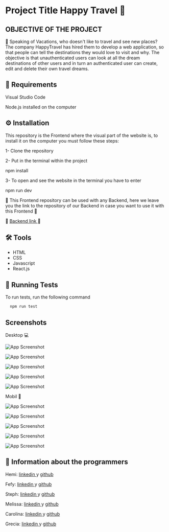 
# Project Title Happy Travel 🛫





## OBJECTIVE OF THE PROJECT
🚅 Speaking of Vacations, who doesn't like to travel and see new places? The company HappyTravel has hired them to develop a web application, so that people can tell the destinations they would love to visit and why. The objective is that unauthenticated users can look at all the dream destinations of other users and in turn an authenticated user can create, edit and delete their own travel dreams.


## 📌 Requirements

Visual Studio Code

Node.js installed on the computer
## ⚙️ Installation

This repository is the Frontend where the visual part of the website is, to install it on the computer you must follow these steps:

1- Clone the repository

2- Put in the terminal within the project

npm install

3- To open and see the website in the terminal you have to enter

npm run dev

🚨 This Frontend repository can be used with any Backend, here we leave you the link to the repository of our Backend in case you want to use it with this Frontend 🚨

🔗 [Backend link ](https://github.com/HappyTravel-project/HappyTravel-backend) 🔗


## 🛠️ Tools
- HTML
- CSS
- Javascript
- React.js

## 🧪 Running Tests

To run tests, run the following command

```bash
  npm run test
```


## Screenshots
Desktop 💻

![App Screenshot](https://via.placeholder.com/468x300?text=App+Screenshot+Here)

![App Screenshot](https://via.placeholder.com/468x300?text=App+Screenshot+Here)

![App Screenshot](https://via.placeholder.com/468x300?text=App+Screenshot+Here)

![App Screenshot](https://via.placeholder.com/468x300?text=App+Screenshot+Here)

![App Screenshot](https://via.placeholder.com/468x300?text=App+Screenshot+Here)

Mobil 📱

![App Screenshot](https://via.placeholder.com/468x300?text=App+Screenshot+Here)

![App Screenshot](https://via.placeholder.com/468x300?text=App+Screenshot+Here)

![App Screenshot](https://via.placeholder.com/468x300?text=App+Screenshot+Here)

![App Screenshot](https://via.placeholder.com/468x300?text=App+Screenshot+Here)

![App Screenshot](https://via.placeholder.com/468x300?text=App+Screenshot+Here)


## 🔗 Information about the programmers

Hemi:      [linkedin ](https://www.linkedin.com/in/hemileidis/) y
[github ](https://github.com/HemiCastillo)

Fefy:      [linkedin ](https://www.linkedin.com/in/stefania-desogus/) y
[github ](https://github.com/stef-ania)

Steph:      [linkedin ](https://www.linkedin.com/in/stephanie-cespedes/) y
[github ](https://github.com/tephyxp)

Melissa:      [linkedin ](https://www.linkedin.com/in/melissa-casola/) y
[github ](https://github.com/melitacasola)

Carolina:      [linkedin ](https://www.linkedin.com/in/tcarolina/) y
[github ](https://github.com/Thazet)

Grecia:      [linkedin ](https://www.linkedin.com/in/grecialh/) y
[github ](https://github.com/GreciaLH)
